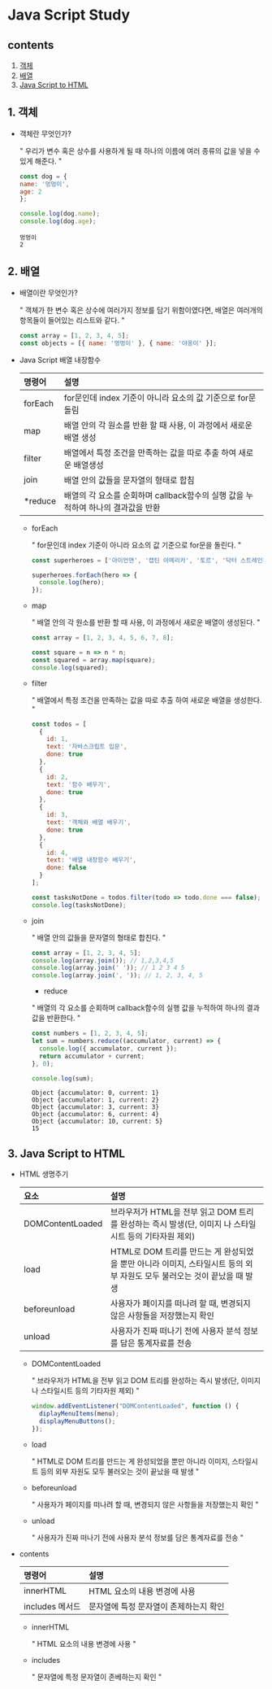 # Java Script Study

## contents

1. [객체](#1-객체)
2. [배열](#2-배열)
3. [Java Script to HTML](#3-java-script-to-html)

## 1. 객체
  + 객체란 무엇인가?

    " 우리가 변수 혹은 상수를 사용하게 될 때 하나의 이름에 여러 종류의 값을 넣을 수 있게 해준다. "

    ```js
    const dog = {
    name: '멍멍이',
    age: 2
    };

    console.log(dog.name);
    console.log(dog.age);
    ```

    ```
    멍멍이
    2
    ```

## 2. 배열
  + 배열이란 무엇인가?
  
    " 객체가 한 변수 혹은 상수에 여러가지 정보를 담기 위함이였다면, 배열은 여러개의 항목들이 들어있는 리스트와 같다. "

    ```js
    const array = [1, 2, 3, 4, 5];
    const objects = [{ name: '멍멍이' }, { name: '야옹이' }];
    ```

  + Java Script 배열 내장함수

    |명령어|설명|
    |:--|:--|
    |forEach|for문인데 index 기준이 아니라 요소의 값 기준으로 for문 돌림|
    |map|배열 안의 각 원소를 반환 할 때 사용, 이 과정에서 새로운 배열 생성|
    |filter|배열에서 특정 조건을 만족하는 값을 따로 추출 하여 새로운 배열생성|
    |join|배열 안의 값들을 문자열의 형태로 합침|
    |*reduce|배열의 각 요소를 순회하며 callback함수의 실행 값을 누적하여 하나의 결과값을 반환|

    + forEach

      " for문인데 index 기준이 아니라 요소의 값 기준으로 for문을 돌린다. "

      ```js
      const superheroes = ['아이언맨', '캡틴 아메리카', '토르', '닥터 스트레인지'];

      superheroes.forEach(hero => {
        console.log(hero);
      });
      ```

    + map

      " 배열 안의 각 원소를 반환 할 때 사용, 이 과정에서 새로운 배열이 생성된다. "

      ```js
      const array = [1, 2, 3, 4, 5, 6, 7, 8];

      const square = n => n * n;
      const squared = array.map(square);
      console.log(squared);
      ```

    + filter

      " 배열에서 특정 조건을 만족하는 값을 따로 추출 하여 새로운 배열을 생성한다. "

      ```js
      const todos = [
        {
          id: 1,
          text: '자바스크립트 입문',
          done: true
        },
        {
          id: 2,
          text: '함수 배우기',
          done: true
        },
        {
          id: 3,
          text: '객체와 배열 배우기',
          done: true
        },
        {
          id: 4,
          text: '배열 내장함수 배우기',
          done: false
        }
      ];

      const tasksNotDone = todos.filter(todo => todo.done === false);
      console.log(tasksNotDone);
      ```

    + join

      " 배열 안의 값들을 문자열의 형태로 합친다. "

      ```js
      const array = [1, 2, 3, 4, 5];
      console.log(array.join()); // 1,2,3,4,5
      console.log(array.join(' ')); // 1 2 3 4 5
      console.log(array.join(', ')); // 1, 2, 3, 4, 5
      ```

      + reduce

      " 배열의 각 요소를 순회하며 callback함수의 실행 값을 누적하여 하나의 결과값을 반환한다. "

      ```js
      const numbers = [1, 2, 3, 4, 5];
      let sum = numbers.reduce((accumulator, current) => {
        console.log({ accumulator, current });
        return accumulator + current;
      }, 0);

      console.log(sum);
      ```

      ```console
      Object {accumulator: 0, current: 1}
      Object {accumulator: 1, current: 2}
      Object {accumulator: 3, current: 3}
      Object {accumulator: 6, current: 4}
      Object {accumulator: 10, current: 5}
      15
      ```

## 3. Java Script to HTML

  + HTML 생명주기

    |요소|설명|
    |:--|:--|
    |DOMContentLoaded|브라우저가 HTML을 전부 읽고 DOM 트리를 완성하는 즉시 발생(단, 이미지 나 스타일시트 등의 기타자원 제외)|
    |load|HTML로 DOM 트리를 만드는 게 완성되었을 뿐만 아니라 이미지, 스타일시트 등의 외부 자원도 모두 불러오는 것이 끝났을 때 발생|
    |beforeunload|사용자가 페이지를 떠나려 할 때, 변경되지 않은 사항들을 저장했는지 확인|
    |unload|사용자가 진짜 떠나기 전에 사용자 분석 정보를 담은 통계자료를 전송|

    + DOMContentLoaded

      " 브라우저가 HTML을 전부 읽고 DOM 트리를 완성하는 즉시 발생(단, 이미지 나 스타일시트 등의 기타자원 제외) "

      ```js
      window.addEventListener("DOMContentLoaded", function () {
        diplayMenuItems(menu);
        displayMenuButtons();
      });
      ```

    + load

      " HTML로 DOM 트리를 만드는 게 완성되었을 뿐만 아니라 이미지, 스타일시트 등의 외부 자원도 모두 불러오는 것이 끝났을 때 발생 "

    + beforeunload

      " 사용자가 페이지를 떠나려 할 때, 변경되지 않은 사항들을 저장했는지 확인 "

    + unload

      " 사용자가 진짜 떠나기 전에 사용자 분석 정보를 담은 통계자료를 전송 "

  + contents

    |명령어|설명|
    |:--|:--|
    |innerHTML|HTML 요소의 내용 변경에 사용|
    |includes 메서드|문자열에 특정 문자열이 존제하는지 확인|

    + innerHTML

      " HTML 요소의 내용 변경에 사용 "

    + includes

      " 문자열에 특정 문자열이 존베하는지 확인 "